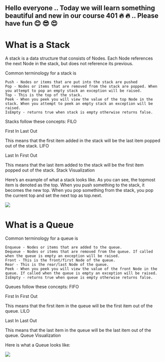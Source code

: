 ## Hello everyone .. Today we will learn something beautiful and new in our course 401 :fire: :fire: .. Please have fun :blush: :sunglasses: :heart_eyes:

# What is a Stack

A stack is a data structure that consists of Nodes. Each Node references the next Node in the stack, but does not reference its previous.

Common terminology for a stack is

    Push - Nodes or items that are put into the stack are pushed
    Pop - Nodes or items that are removed from the stack are popped. When you attempt to pop an empty stack an exception will be raised.
    Top - This is the top of the stack.
    Peek - When you peek you will view the value of the top Node in the stack. When you attempt to peek an empty stack an exception will be raised.
    IsEmpty - returns true when stack is empty otherwise returns false.

Stacks follow these concepts:
FILO

First In Last Out

This means that the first item added in the stack will be the last item popped out of the stack.
LIFO

Last In First Out

This means that the last item added to the stack will be the first item popped out of the stack.
Stack Visualization

Here’s an example of what a stack looks like. As you can see, the topmost item is denoted as the top. When you push something to the stack, it becomes the new top. When you pop something from the stack, you pop the current top and set the next top as top.next.

![](https://codefellows.github.io/common_curriculum/data_structures_and_algorithms/Code_401/class-10/resources/images/stack1.PNG)

# What is a Queue

Common terminology for a queue is

    Enqueue - Nodes or items that are added to the queue.
    Dequeue - Nodes or items that are removed from the queue. If called when the queue is empty an exception will be raised.
    Front - This is the front/first Node of the queue.
    Rear - This is the rear/last Node of the queue.
    Peek - When you peek you will view the value of the front Node in the queue. If called when the queue is empty an exception will be raised.
    IsEmpty - returns true when queue is empty otherwise returns false.

Queues follow these concepts:
FIFO

First In First Out

This means that the first item in the queue will be the first item out of the queue.
LILO

Last In Last Out

This means that the last item in the queue will be the last item out of the queue.
Queue Visualization

Here is what a Queue looks like:

![](https://codefellows.github.io/common_curriculum/data_structures_and_algorithms/Code_401/class-10/resources/images/Queue.PNG)
